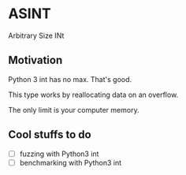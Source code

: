 # ASINT

Arbitrary Size INt

## Motivation

Python 3 int has no max. That's good.

This type works by reallocating data on an overflow.

The only limit is your computer memory.

## Cool stuffs to do

- [ ] fuzzing with Python3 int
- [ ] benchmarking with Python3 int
